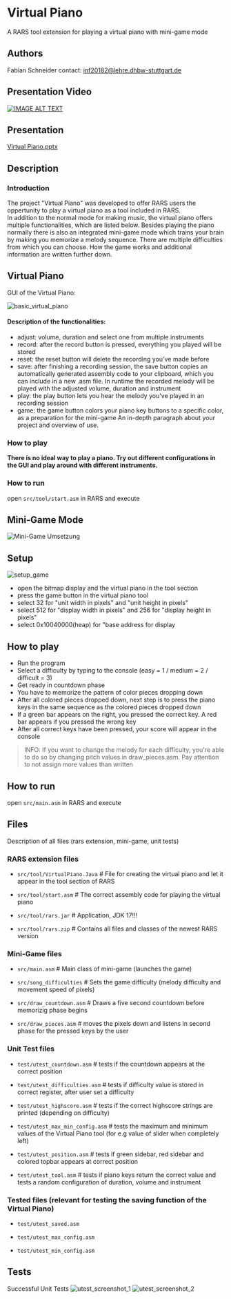# Virtual Piano

A RARS tool extension for playing a virtual piano with mini-game mode

## Authors

Fabian Schneider 
contact: inf20182@lehre.dhbw-stuttgart.de

## Presentation Video

[![IMAGE ALT TEXT](http://img.youtube.com/vi/eukcTmpCptg/0.jpg)](https://www.youtube.com/watch?v=eukcTmpCptg "Virtual Piano")

## Presentation
[Virtual Piano.pptx](https://github.com/Fabian-Schneider01/Virtual-Piano/files/7489061/Virtual.Piano.pptx)

## Description

### Introduction

The project "Virtual Piano" was developed to offer RARS users the oppertunity to play a virtual piano as a tool included in RARS.  
In addition to the normal mode for making music, the virtual piano offers multiple functionalities, which are listed below. Besides playing the piano normally there is also an integrated mini-game mode which trains your brain by making you memorize a melody sequence. There are multiple difficulties from which you can choose. How the game works and additional information are written further down.

## Virtual Piano
GUI of the Virtual Piano:

![basic_virtual_piano](https://user-images.githubusercontent.com/81293687/140512151-ba5aa52b-e2ef-447d-b806-8cf9025b8b2f.jpg)

#### Description of the functionalities:
* adjust: volume, duration and select one from multiple instruments
* record: after the record button is pressed, everything you played will be stored 
* reset: the reset button will delete the recording you've made before
* save: after finishing a recording session, the save button copies an automatically generated assembly code to your clipboard, which you can include in a new .asm file. In runtime the recorded melody will be played with the adjusted volume, duration and instrument
* play: the play button lets you hear the melody you've played in an recording session
* game: the game button colors your piano key buttons to a specific color, as a preparation for the mini-game
An in-depth paragraph about your project and overview of use.

### How to play

**There is no ideal way to play a piano. Try out different configurations in the GUI and play around with different instruments.**

### How to run
open `src/tool/start.asm` in RARS and execute                          
 
## Mini-Game Mode
![Mini-Game Umsetzung](https://user-images.githubusercontent.com/81293687/140580003-85e34c3e-61ae-4353-af74-1e2c7a1d816e.jpg)

## Setup
![setup_game](https://user-images.githubusercontent.com/81293687/140581464-cf2ed43b-c73f-4db8-b862-1c5fcdf5ad28.jpg)

* open the bitmap display and the virtual piano in the tool section
* press the game button in the virtual piano tool
* select 32 for "unit width in pixels" and "unit height in pixels"
* select 512 for "display width in pixels" and 256 for "display height in pixels"
* select 0x10040000(heap) for "base address for display

## How to play

* Run the program
* Select a difficulty by typing to the console (easy = 1 / medium = 2 / difficult = 3)
* Get ready in countdown phase
* You have to memorize the pattern of color pieces dropping down
* After all colored pieces dropped down, next step is to press the piano keys in the same sequence as the colored pieces dropped down
* If a green bar appears on the right, you pressed the correct key. A red bar appears if you pressed the wrong key
* After all correct keys have been pressed, your score will appear in the console
> INFO: If you want to change the melody for each difficulty, you're able to do so by changing pitch values in draw_pieces.asm. 
> Pay attention to not assign more values than written

## How to run

open `src/main.asm` in RARS and execute

## Files
Description of all files (rars extension, mini-game, unit tests)
### RARS extension files

* `src/tool/VirtualPiano.Java` # File for creating the virtual piano and let it appear in the tool section of RARS

* `src/tool/start.asm` # The correct assembly code for playing the virtual piano

* `src/tool/rars.jar` # Application, JDK 17!!!

* `src/tool/rars.zip` # Contains all files and classes of the newest RARS version

### Mini-Game files

* `src/main.asm` # Main class of mini-game (launches the game)

* `src/song_difficulties` # Sets the game difficulty (melody difficulty and movement speed of pixels)

* `src/draw_countdown.asm` # Draws a five second countdown before memorizig phase begins

* `src/draw_pieces.asm` # moves the pixels down and listens in second phase for the pressed keys by the user

### Unit Test files

* `test/utest_countdown.asm` # tests if the countdown appears at the correct position

* `test/utest_difficulties.asm` # tests if difficulty value is stored in correct register, after user set a difficulty

* `test/utest_highscore.asm` # tests if the correct highscore strings are printed (depending on difficulty)

* `test/utest_max_min_config.asm` # tests the maximum and minimum values of the Virtual Piano tool (for e.g value of slider when completely left)

* `test/utest_position.asm` # tests if green sidebar, red sidebar and colored topbar appears at correct position

* `test/utest_tool.asm` # tests if piano keys return the correct value and tests a random configuration of duration, volume and instrument

### Tested files (relevant for testing the saving function of the Virtual Piano)

* `test/utest_saved.asm`

* `test/utest_max_config.asm`

* `test/utest_min_config.asm`

## Tests
Successful Unit Tests
![utest_screenshot_1](https://user-images.githubusercontent.com/81293687/140469724-cee143c6-4dda-4fcd-83f2-bab549457e64.jpg)
![utest_screenshot_2](https://user-images.githubusercontent.com/81293687/140469817-8f004696-bf07-45da-bb74-fc0ff71fcbd9.jpg)
